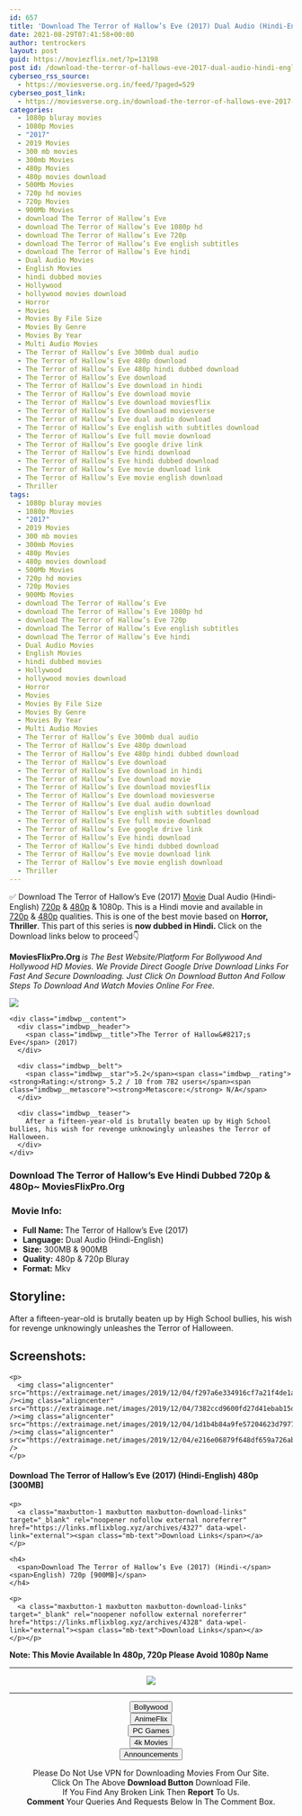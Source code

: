 ```yaml
---
id: 657
title: 'Download The Terror of Hallow’s Eve (2017) Dual Audio (Hindi-English) 480p [300MB] || 720p [900MB]'
date: 2021-08-29T07:41:58+00:00
author: tentrockers
layout: post
guid: https://moviezflix.net/?p=13198
post id: /download-the-terror-of-hallows-eve-2017-dual-audio-hindi-english-480p-300mb-720p-900mb/
cyberseo_rss_source:
  - https://moviesverse.org.in/feed/?paged=529
cyberseo_post_link:
  - https://moviesverse.org.in/download-the-terror-of-hallows-eve-2017-dual-audio-hindi-480p-720p/
categories:
  - 1080p bluray movies
  - 1080p Movies
  - "2017"
  - 2019 Movies
  - 300 mb movies
  - 300mb Movies
  - 480p Movies
  - 480p movies download
  - 500Mb Movies
  - 720p hd movies
  - 720p Movies
  - 900Mb Movies
  - download The Terror of Hallow’s Eve
  - download The Terror of Hallow’s Eve 1080p hd
  - download The Terror of Hallow’s Eve 720p
  - download The Terror of Hallow’s Eve english subtitles
  - download The Terror of Hallow’s Eve hindi
  - Dual Audio Movies
  - English Movies
  - hindi dubbed movies
  - Hollywood
  - hollywood movies download
  - Horror
  - Movies
  - Movies By File Size
  - Movies By Genre
  - Movies By Year
  - Multi Audio Movies
  - The Terror of Hallow’s Eve 300mb dual audio
  - The Terror of Hallow’s Eve 480p download
  - The Terror of Hallow’s Eve 480p hindi dubbed download
  - The Terror of Hallow’s Eve download
  - The Terror of Hallow’s Eve download in hindi
  - The Terror of Hallow’s Eve download movie
  - The Terror of Hallow’s Eve download moviesflix
  - The Terror of Hallow’s Eve download moviesverse
  - The Terror of Hallow’s Eve dual audio download
  - The Terror of Hallow’s Eve english with subtitles download
  - The Terror of Hallow’s Eve full movie download
  - The Terror of Hallow’s Eve google drive link
  - The Terror of Hallow’s Eve hindi download
  - The Terror of Hallow’s Eve hindi dubbed download
  - The Terror of Hallow’s Eve movie download link
  - The Terror of Hallow’s Eve movie english download
  - Thriller
tags:
  - 1080p bluray movies
  - 1080p Movies
  - "2017"
  - 2019 Movies
  - 300 mb movies
  - 300mb Movies
  - 480p Movies
  - 480p movies download
  - 500Mb Movies
  - 720p hd movies
  - 720p Movies
  - 900Mb Movies
  - download The Terror of Hallow’s Eve
  - download The Terror of Hallow’s Eve 1080p hd
  - download The Terror of Hallow’s Eve 720p
  - download The Terror of Hallow’s Eve english subtitles
  - download The Terror of Hallow’s Eve hindi
  - Dual Audio Movies
  - English Movies
  - hindi dubbed movies
  - Hollywood
  - hollywood movies download
  - Horror
  - Movies
  - Movies By File Size
  - Movies By Genre
  - Movies By Year
  - Multi Audio Movies
  - The Terror of Hallow’s Eve 300mb dual audio
  - The Terror of Hallow’s Eve 480p download
  - The Terror of Hallow’s Eve 480p hindi dubbed download
  - The Terror of Hallow’s Eve download
  - The Terror of Hallow’s Eve download in hindi
  - The Terror of Hallow’s Eve download movie
  - The Terror of Hallow’s Eve download moviesflix
  - The Terror of Hallow’s Eve download moviesverse
  - The Terror of Hallow’s Eve dual audio download
  - The Terror of Hallow’s Eve english with subtitles download
  - The Terror of Hallow’s Eve full movie download
  - The Terror of Hallow’s Eve google drive link
  - The Terror of Hallow’s Eve hindi download
  - The Terror of Hallow’s Eve hindi dubbed download
  - The Terror of Hallow’s Eve movie download link
  - The Terror of Hallow’s Eve movie english download
  - Thriller
---
```

<div class="thecontent clearfix">
  <p>
    ✅ Download The Terror of Hallow’s Eve (2017) <a href="https://moviesverse.org.in/category/movies/" data-wpel-link="internal">Movie</a> Dual Audio (Hindi-English) <a href="https://moviesverse.org.in/720p-movies/" data-wpel-link="internal">720p</a>&nbsp;&&nbsp;<a href="https://moviesverse.org.in/480p-movies/" data-wpel-link="internal">480p</a> & 1080p. This is a Hindi movie and available in <a href="https://moviesverse.org.in/720p-movies/" data-wpel-link="internal">720p</a>&nbsp;&&nbsp;<a href="https://moviesverse.org.in/480p-movies/" data-wpel-link="internal">480p</a> qualities. This is one of the best movie based on <strong>Horror, Thriller</strong>. This part of this series is <strong>now dubbed in <span>Hindi.&nbsp;</span></strong><span>Click on the Download links below to proceed👇</span>
  </p>
  
  <p>
    <strong><span>MoviesFlixPro.Org&nbsp;</span></strong><em>is The Best Website/Platform For Bollywood And Hollywood HD Movies. We Provide Direct Google Drive Download Links For Fast And Secure Downloading. Just Click On Download Button And Follow Steps To&nbsp;Download And Watch Movies Online For Free.</em>
  </p>
  
  <div class="imdbwp imdbwp--movie dark">
    <div class="imdbwp__thumb">
      <a class="imdbwp__link" target="_blank" title="The Terror of Hallow's Eve" href="https://www.imdb.com/title/tt5183500/" rel="nofollow external noopener noreferrer" data-wpel-link="external"><img class="imdbwp__img" src="https://m.media-amazon.com/images/M/MV5BNzM5MGM2NjYtY2I2ZS00OWJhLWEzZjItYTEzY2NiNWJlMjVjXkEyXkFqcGdeQXVyMjgyMDYxOTE@._V1_SX300.jpg" /></a>
    </div>
    
    <div class="imdbwp__content">
      <div class="imdbwp__header">
        <span class="imdbwp__title">The Terror of Hallow&#8217;s Eve</span> (2017)
      </div>
      
      <div class="imdbwp__belt">
        <span class="imdbwp__star">5.2</span><span class="imdbwp__rating"><strong>Rating:</strong> 5.2 / 10 from 782 users</span><span class="imdbwp__metascore"><strong>Metascore:</strong> N/A</span>
      </div>
      
      <div class="imdbwp__teaser">
        After a fifteen-year-old is brutally beaten up by High School bullies, his wish for revenge unknowingly unleashes the Terror of Halloween.
      </div>
    </div>
  </div>
  
  <h3>
    <span>Download The Terror of Hallow’s Eve Hindi Dubbed 720p & 480p~ MoviesFlixPro.Org</span>
  </h3>
  
  <h3>
    <span>&nbsp;Movie Info:&nbsp;</span>
  </h3>
  
  <ul>
    <li>
      <strong>Full Name: </strong>The Terror of Hallow’s Eve (2017)
    </li>
    <li>
      <strong>Language:</strong> Dual Audio (Hindi-English)
    </li>
    <li>
      <strong>Size:</strong> 300MB & 900MB
    </li>
    <li>
      <strong>Quality:</strong> 480p & 720p Bluray
    </li>
    <li>
      <strong>Format:</strong>&nbsp;Mkv
    </li>
  </ul>
  
  <h2>
    <span>Storyline:</span>
  </h2>
  
  <p>
    After a fifteen-year-old is brutally beaten up by High School bullies, his wish for revenge unknowingly unleashes the Terror of Halloween.
  </p>
  
  <div class="summary_text">
    <h2>
      <span>Screenshots:</span>
    </h2>
    
    <p>
      <img class="aligncenter" src="https://extraimage.net/images/2019/12/04/f297a6e334916cf7a21f4de1ada17f40.jpg" /><img class="aligncenter" src="https://extraimage.net/images/2019/12/04/7382ccd9600fd27d41ebab15d0420618.jpg" /><img class="aligncenter" src="https://extraimage.net/images/2019/12/04/1d1b4b84a9fe57204623d797728ea098.jpg" /><img class="aligncenter" src="https://extraimage.net/images/2019/12/04/e216e06879f648df659a726abf62dcf0.jpg" />
    </p>
  </div>
  
  <div class="inline canwrap">
    <h4>
      <span>Download The Terror of Hallow’s Eve (2017) (Hindi-English) </span><span>480p&nbsp; [300MB]</span>
    </h4>
    
    <p>
      <a class="maxbutton-1 maxbutton maxbutton-download-links" target="_blank" rel="noopener nofollow external noreferrer" href="https://links.mflixblog.xyz/archives/4327" data-wpel-link="external"><span class="mb-text">Download Links</span></a>
    </p>
    
    <h4>
      <span>Download The Terror of Hallow’s Eve (2017) (Hindi-</span><span>English) 720p [900MB]</span>
    </h4>
    
    <p>
      <a class="maxbutton-1 maxbutton maxbutton-download-links" target="_blank" rel="noopener nofollow external noreferrer" href="https://links.mflixblog.xyz/archives/4328" data-wpel-link="external"><span class="mb-text">Download Links</span></a>
    </p></p>
  </div>
  
  <p>
    <strong><span>Note: This Movie Available In 480p, 720p Please Avoid 1080p Name</span></strong>
  </p>
</div>

<center>
  </p> 
  
  <hr />
  
  <p>
    <a href="http://gdrivepro.xyz/join.php" data-wpel-link="external" target="_blank" rel="nofollow external noopener noreferrer"><img src="https://i.imgur.com/FhMdWdW.png" /></a>
  </p>
  
  <hr />
  
  <p>
    <a href="https://dogemovies.xyz" target="_blank" data-wpel-link="external" rel="nofollow external noopener noreferrer"><button class="button button5">Bollywood</button></a><br /> <a href="https://animeflix.in" target="_blank" data-wpel-link="external" rel="nofollow external noopener noreferrer"><button class="button button5">AnimeFlix</button></a><br /> <a href="https://gamesflix.net/" target="_blank" data-wpel-link="external" rel="nofollow external noopener noreferrer"><button class="button button5">PC Games</button></a><br /> <a href="https://uhdmovies.in" target="_blank" data-wpel-link="external" rel="nofollow external noopener noreferrer"><button class="button button5">4k Movies</button></a><br /> <a href="https://moviesverse.org.in/announcements/" target="_blank" data-wpel-link="internal" rel="noopener"><button class="button button5">Announcements</button></a>
  </p>
  
  <div class="alert alert-danger">
    Please Do Not Use VPN for Downloading Movies From Our Site.
  </div>
  
  <div class="alert alert-success">
    Click On The Above <strong>Download Button</strong> Download File.
  </div>
  
  <div class="alert alert-warning">
    If You Find Any Broken Link Then <strong>Report</strong> To Us.
  </div>
  
  <div class="alert alert-info">
    <strong>Comment</strong> Your Queries And Requests Below In The Comment Box.
  </div>
  
  <p>
    </center>
  </p>